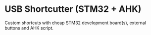 # USB Shortcutter (STM32 + AHK)
 Custom shortcuts with cheap STM32 development board(s), external buttons and AHK script.
